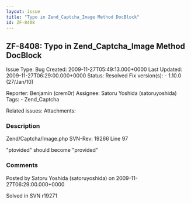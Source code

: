 ```yaml
---
layout: issue
title: "Typo in Zend_Captcha_Image Method DocBlock"
id: ZF-8408
---
```


ZF-8408: Typo in Zend\_Captcha\_Image Method DocBlock
-----------------------------------------------------

 Issue Type: Bug Created: 2009-11-27T05:49:13.000+0000 Last Updated: 2009-11-27T06:29:00.000+0000 Status: Resolved Fix version(s): - 1.10.0 (27/Jan/10)
 
 Reporter:  Benjamin (crem0r)  Assignee:  Satoru Yoshida (satoruyoshida)  Tags: - Zend\_Captcha
 
 Related issues: 
 Attachments: 
### Description

Zend/Captcha/Image.php SVN-Rev: 19266 Line 97

"ptovided" should become "provided"

 

 

### Comments

Posted by Satoru Yoshida (satoruyoshida) on 2009-11-27T06:29:00.000+0000

Solved in SVN r19271

 

 